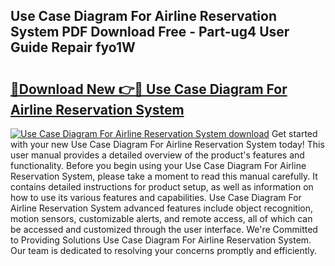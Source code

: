 ## Use Case Diagram For Airline Reservation System PDF Download Free - Part-ug4 User Guide Repair fyo1W

# <h2><a href="http://dfhaet.blite.top/?on=Use+Case+Diagram+For+Airline+Reservation+System">🔗Download New 👉🔴 Use Case Diagram For Airline Reservation System</a></h2>

[![Use Case Diagram For Airline Reservation System download](https://i.imgur.com/lujVjoI.png)](http://dfhaet.blite.top/?on=Use+Case+Diagram+For+Airline+Reservation+System)
Get started with your new Use Case Diagram For Airline Reservation System today! This user manual provides a detailed overview of the product's features and functionality. Before you begin using your Use Case Diagram For Airline Reservation System, please take a moment to read this manual carefully. It contains detailed instructions for product setup, as well as information on how to use its various features and capabilities. Use Case Diagram For Airline Reservation System advanced features include object recognition, motion sensors, customizable alerts, and remote access, all of which can be accessed and customized through the user interface. We're Committed to Providing Solutions Use Case Diagram For Airline Reservation System. Our team is dedicated to resolving your concerns promptly and efficiently.
